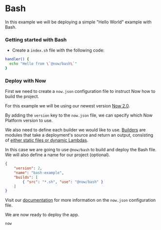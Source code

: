 # Bash

In this example we will be deploying a simple "Hello World" example with Bash.

### Getting started with Bash

- Create a `index.sh` file with the following code:

```bash
handler() {
  echo "Hello from \`@now/bash\`"
}
```

### Deploy with Now

First we need to create a `now.json` configuration file to instruct Now how to build the project.

For this example we will be using our newest version [Now 2.0](https://zeit.co/now).

By adding the `version` key to the `now.json` file, we can specify which Now Platform version to use.

We also need to define each builder we would like to use. [Builders](https://zeit.co/docs/v2/deployments/builders/overview/) are modules that take a deployment's source and return an output, consisting of [either static files or dynamic Lambdas](https://zeit.co/docs/v2/deployments/builds/#sources-and-outputs).

In this case we are going to use `@now/bash` to build and deploy the Bash file. We will also define a name for our project (optional).

```json
{
    "version": 2,
    "name": "bash-example",
    "builds": [
        { "src": "*.sh", "use": "@now/bash" }
    ]
}
```

Visit our [documentation](https://zeit.co/docs/v2/deployments/configuration) for more information on the `now.json` configuration file.

We are now ready to deploy the app.

```
now
```
